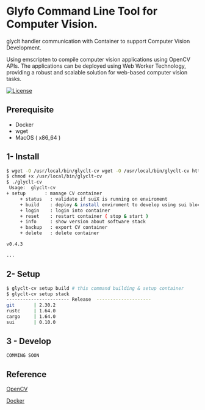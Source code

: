# Glyfo Command Line Tool for Computer Vision.

glyclt handler communication with Container to support Computer Vision Development.

Using emscripten to compile computer vision applications using OpenCV APIs.
The applications can be deployed using Web Worker Technology, providing a robust and scalable solution for web-based 
computer vision tasks.

[![License](https://img.shields.io/badge/License-Apache_2.0-blue.svg)](https://opensource.org/licenses/Apache-2.0)

## Prerequisite 

+ Docker 
+ wget
+ MacOS ( x86_64 )

## 1- Install 

```bash
$ wget -O /usr/local/bin/glyclt-cv wget -O /usr/local/bin/glyclt-cv https://github.com/glyfo/glyclt-sui/releases/download/v0.3.3/glyclt-cv
$ chmod +x /usr/local/bin/glyclt-cv
$ ./glyclt-cv
 Usage:  glyclt-cv 
+ setup       : manage CV container 
     + status   : validate if suiX is running on enviroment 
     + build    : deploy & install enviroment to develop using sui blockchain 
     + login    : login into container 
     + reset    : restart container ( stop & start ) 
     + info     : show version about software stack 
     + backup   : export CV container
     + delete   : delete container

v0.4.3

...
```

## 2- Setup 

```bash
$ glyclt-cv setup build # this command building & setup container 
$ glyclt-cv setup stack
----------------------- Release  --------------------
git       | 2.30.2
rustc     | 1.64.0
cargo     | 1.64.0
sui       | 0.10.0
```
## 3 - Develop 

```bash
COMMING SOON 
```

## Reference

[OpenCV](https://opencv.org/)

[Docker](https://docker.com)
 

